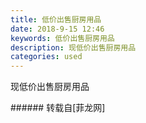 ```yaml
---
title: 低价出售厨房用品
date: 2018-9-15 12:46
keywords: 低价出售厨房用品
description: 现低价出售厨房用品
categories: used
---
```

<td class="t_f" id="postmessage_1797326">

现低价出售厨房用品<br/>
<img alt="" border="0" class="zoom" data-cf-modified-41117ed22c48b784d6f98042-="" file="http://www.flw.ph/data/appbyme/upload/image/201809/15/by13WhgZcNQ8.jpg" id="aimg_UjJtb" lazyloadthumb="1" onclick="" onmouseover="" src="http://www.flw.ph/data/appbyme/upload/image/201809/15/by13WhgZcNQ8.jpg"/><br/>
<img alt="" border="0" class="zoom" data-cf-modified-41117ed22c48b784d6f98042-="" file="http://www.flw.ph/data/appbyme/upload/image/201809/15/NOClfuEisxNz.jpg" id="aimg_s25wb" lazyloadthumb="1" onclick="" onmouseover="" src="http://www.flw.ph/data/appbyme/upload/image/201809/15/NOClfuEisxNz.jpg"/><br/>
<img alt="" border="0" class="zoom" data-cf-modified-41117ed22c48b784d6f98042-="" file="http://www.flw.ph/data/appbyme/upload/image/201809/15/DQ3h5a9OrMP1.jpg" id="aimg_yQ94b" lazyloadthumb="1" onclick="" onmouseover="" src="http://www.flw.ph/data/appbyme/upload/image/201809/15/DQ3h5a9OrMP1.jpg"/><br/>
<img alt="" border="0" class="zoom" data-cf-modified-41117ed22c48b784d6f98042-="" file="http://www.flw.ph/data/appbyme/upload/image/201809/15/7UpSDhpeoSCP.jpg" id="aimg_bK56M" lazyloadthumb="1" onclick="" onmouseover="" src="http://www.flw.ph/data/appbyme/upload/image/201809/15/7UpSDhpeoSCP.jpg"/><br/>
<img alt="" border="0" class="zoom" data-cf-modified-41117ed22c48b784d6f98042-="" file="http://www.flw.ph/data/appbyme/upload/image/201809/15/E5ad81Eaf2Oa.jpg" id="aimg_Q3mmT" lazyloadthumb="1" onclick="" onmouseover="" src="http://www.flw.ph/data/appbyme/upload/image/201809/15/E5ad81Eaf2Oa.jpg"/><br/>
<img alt="" border="0" class="zoom" data-cf-modified-41117ed22c48b784d6f98042-="" file="http://www.flw.ph/data/appbyme/upload/image/201809/15/mal84Nzz6cw3.jpg" id="aimg_OB3XZ" lazyloadthumb="1" onclick="" onmouseover="" src="http://www.flw.ph/data/appbyme/upload/image/201809/15/mal84Nzz6cw3.jpg"/><br/>
<img alt="" border="0" class="zoom" data-cf-modified-41117ed22c48b784d6f98042-="" file="http://www.flw.ph/data/appbyme/upload/image/201809/15/1VkiiAa4m2dw.jpg" id="aimg_rMOHi" lazyloadthumb="1" onclick="" onmouseover="" src="http://www.flw.ph/data/appbyme/upload/image/201809/15/1VkiiAa4m2dw.jpg"/><br/>
<img alt="" border="0" class="zoom" data-cf-modified-41117ed22c48b784d6f98042-="" file="http://www.flw.ph/data/appbyme/upload/image/201809/15/nnVdsMvRzCQB.jpg" id="aimg_zUIa5" lazyloadthumb="1" onclick="" onmouseover="" src="http://www.flw.ph/data/appbyme/upload/image/201809/15/nnVdsMvRzCQB.jpg"/><br/>
</td>
###### 转载自[菲龙网]
